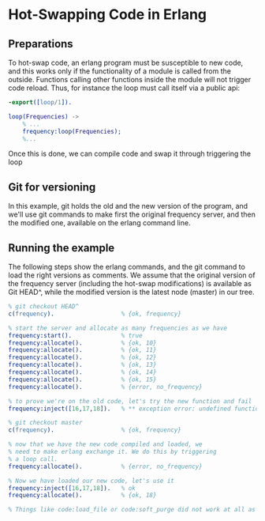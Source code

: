 # Hot-Swapping Code in Erlang

## Preparations

To hot-swap code, an erlang program must be susceptible to new code, and this works only if the functionality of a module is called from the outside. Functions calling other functions inside the module will not trigger code reload. Thus, for instance the loop must call itself via a public api:

```erl
-export([loop/1]).

loop(Frequencies) ->
    % ...
    frequency:loop(Frequencies);
    %...
```

Once this is done, we can compile code and swap it through triggering the loop

## Git for versioning

In this example, git holds the old and the new version of the program, and we'll use git commands to make first the original frequency server, and then the modified one, available on the erlang command line.

## Running the example

The following steps show the erlang commands, and the git command to load the right versions as comments. We assume that the original version of the frequency server (including the hot-swap modifications) is available as Git HEAD^, while the modified version is the latest node (master) in our tree.

```erl
% git checkout HEAD^
c(frequency).                   % {ok, frequency}

% start the server and allocate as many frequencies as we have
frequency:start().              % true
frequency:allocate().           % {ok, 10}
frequency:allocate().           % {ok, 11}
frequency:allocate().           % {ok, 12}
frequency:allocate().           % {ok, 13}
frequency:allocate().           % {ok, 14}
frequency:allocate().           % {ok, 15}
frequency:allocate().           % {error, no_frequency}

% to prove we're on the old code, let's try the new function and fail
frequency:inject([16,17,18]).   % ** exception error: undefined function frequency:inject/1

% git checkout master
c(frequency).                   % {ok, frequency}

% now that we have the new code compiled and loaded, we 
% need to make erlang exchange it. We do this by triggering
% a loop call.
frequency:allocate().           % {error, no_frequency}

% Now we have loaded our new code, let's use it
frequency:inject([16,17,18]).   % ok
frequency:allocate().           % {ok, 18}

% Things like code:load_file or code:soft_purge did not work at all as expected.
```